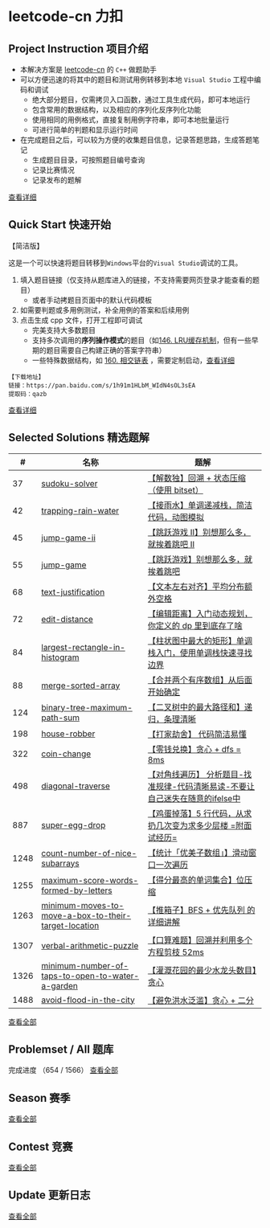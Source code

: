 # leetcode-cn 力扣

## Project Instruction 项目介绍

* 本解决方案是 [leetcode-cn](https://leetcode-cn.com/) 的 `C++` 做题助手
* 可以方便迅速的将其中的题目和测试用例转移到本地 `Visual Studio` 工程中编码和调试
  * 绝大部分题目，仅需拷贝入口函数，通过工具生成代码，即可本地运行
  * 包含常用的数据结构，以及相应的序列化反序列化功能
  * 使用相同的用例格式，直接复制用例字符串，即可本地批量运行
  * 可进行简单的判题和显示运行时间
* 在完成题目之后，可以较为方便的收集题目信息，记录答题思路，生成答题笔记
  * 生成题目目录，可按照题目编号查询
  * 记录比赛情况
  * 记录发布的题解

[查看详细](./Project_Instruction.md)

## Quick Start 快速开始

【简洁版】

这是一个可以快速将题目转移到`Windows`平台的`Visual Studio`调试的工具。

1. 填入题目链接（仅支持从题库进入的链接，不支持需要网页登录才能查看的题目）
   * 或者手动拷题目页面中的默认代码模板
2. 如需要判题或多用例测试，补全用例的答案和后续用例
3. 点击生成 cpp 文件，打开工程即可调试
   * 完美支持大多数题目
   * 支持多次调用的**序列操作模式**的题目（如[146. LRU缓存机制](https://leetcode-cn.com/problems/lru-cache/)，但有一些早期的题目需要自己构建正确的答案字符串）
   * 一些特殊数据结构，如 [160. 相交链表](https://leetcode-cn.com/problems/intersection-of-two-linked-lists/) ，需要定制启动，[查看详细](./Project_Instruction.md)

```
【下载地址】
链接：https://pan.baidu.com/s/1h91m1HLbM_WIdN4sOL3sEA 
提取码：qazb
```

[查看详细](./quickstart/README.md)

## Selected Solutions 精选题解

| #    | 名称    | 题解         |
| ---- | ------- | ----------- |
| 37 | [sudoku-solver](./problems/sudoku-solver) | [【解数独】回溯 + 状态压缩（使用 bitset）](https://leetcode-cn.com/problems/sudoku-solver/solution/37-by-ikaruga/) |
| 42 | [trapping-rain-water](./problems/trapping-rain-water) | [【接雨水】单调递减栈，简洁代码，动图模拟](https://leetcode-cn.com/problems/trapping-rain-water/solution/trapping-rain-water-by-ikaruga/) |
| 45 | [jump-game-ii](./problems/jump-game-ii) | [【跳跃游戏 II】别想那么多，就挨着跳吧 II](https://leetcode-cn.com/problems/jump-game-ii/solution/45-by-ikaruga/) |
| 55 | [jump-game](./problems/jump-game) | [【跳跃游戏】别想那么多，就挨着跳吧](https://leetcode-cn.com/problems/jump-game/solution/55-by-ikaruga/) |
| 68 | [text-justification](./problems/text-justification) | [【文本左右对齐】平均分布额外空格](https://leetcode-cn.com/problems/text-justification/solution/text-justification-by-ikaruga/) |
| 72 | [edit-distance](./problems/edit-distance) | [【编辑距离】入门动态规划，你定义的 dp 里到底存了啥](https://leetcode-cn.com/problems/edit-distance/solution/edit-distance-by-ikaruga/) |
| 84 | [largest-rectangle-in-histogram](./problems/largest-rectangle-in-histogram) | [【柱状图中最大的矩形】单调栈入门，使用单调栈快速寻找边界](https://leetcode-cn.com/problems/largest-rectangle-in-histogram/solution/84-by-ikaruga/) |
| 88 | [merge-sorted-array](./problems/merge-sorted-array) | [【合并两个有序数组】从后面开始确定](https://leetcode-cn.com/problems/merge-sorted-array/solution/88-by-ikaruga/) |
| 124 | [binary-tree-maximum-path-sum](./problems/binary-tree-maximum-path-sum) | [【二叉树中的最大路径和】递归，条理清晰](https://leetcode-cn.com/problems/binary-tree-maximum-path-sum/solution/er-cha-shu-zhong-de-zui-da-lu-jing-he-by-ikaruga/) |
| 198 | [house-robber](./problems/house-robber) | [【打家劫舍】 代码简洁易懂](https://leetcode-cn.com/problems/house-robber/solution/da-jia-jie-she-by-ikaruga/) |
| 322 | [coin-change](./problems/coin-change) | [【零钱兑换】贪心 + dfs = 8ms](https://leetcode-cn.com/problems/coin-change/solution/322-by-ikaruga/) |
| 498 | [diagonal-traverse](./problems/diagonal-traverse) | [【对角线遍历】 分析题目-找准规律-代码清晰易读-不要让自己迷失在随意的ifelse中](https://leetcode-cn.com/problems/diagonal-traverse/solution/dui-jiao-xian-bian-li-fen-xi-ti-mu-zhao-zhun-gui-l/) |
| 887 | [super-egg-drop](./problems/super-egg-drop) | [【鸡蛋掉落】5 行代码，从求扔几次变为求多少层楼 =附面试经历=](https://leetcode-cn.com/problems/super-egg-drop/solution/887-by-ikaruga/) |
| 1248 | [count-number-of-nice-subarrays](./problems/count-number-of-nice-subarrays) | [【统计「优美子数组」】滑动窗口一次遍历](https://leetcode-cn.com/problems/count-number-of-nice-subarrays/solution/1248-by-ikaruga/) |
| 1255 | [maximum-score-words-formed-by-letters](./problems/maximum-score-words-formed-by-letters) | [【得分最高的单词集合】位压缩](https://leetcode-cn.com/problems/maximum-score-words-formed-by-letters/solution/5258-by-ikaruga/) |
| 1263 | [minimum-moves-to-move-a-box-to-their-target-location](./problems/minimum-moves-to-move-a-box-to-their-target-location) | [【推箱子】BFS + 优先队列 的 详细讲解](https://leetcode-cn.com/problems/minimum-moves-to-move-a-box-to-their-target-location/solution/1263-by-ikaruga/) |
| 1307 | [verbal-arithmetic-puzzle](./problems/verbal-arithmetic-puzzle) | [【口算难题】回溯并利用多个方程剪枝 52ms](https://leetcode-cn.com/problems/verbal-arithmetic-puzzle/solution/5298-by-ikaruga/) |
| 1326 | [minimum-number-of-taps-to-open-to-water-a-garden](./problems/minimum-number-of-taps-to-open-to-water-a-garden) | [【灌溉花园的最少水龙头数目】贪心](https://leetcode-cn.com/problems/minimum-number-of-taps-to-open-to-water-a-garden/solution/5318-by-ikaruga/) |
| 1488 | [avoid-flood-in-the-city](./problems/avoid-flood-in-the-city) | [【避免洪水泛滥】贪心 + 二分](https://leetcode-cn.com/problems/avoid-flood-in-the-city/solution/avoid-flood-in-the-city-by-ikaruga/) |
[查看全部](./Solutions.md)

## Problemset / All 题库
完成进度 （654 / 1566）
[查看全部](./problemset/all/README.md)

## Season 赛季
[查看全部](./Season.md)

## Contest 竞赛
[查看全部](./Contest.md)

## Update 更新日志
[查看全部](./Update.md)
